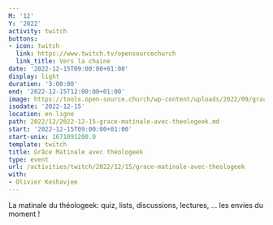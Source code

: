 ```yaml
---
M: '12'
Y: '2022'
activity: twitch
buttons:
- icon: twitch
  link: https://www.twitch.tv/opensourcechurch
  link_title: Vers la chaine
date: '2022-12-15T09:00:00+01:00'
display: light
duration: '3:00:00'
end: '2022-12-15T12:00:00+01:00'
image: https://tools.open-source.church/wp-content/uploads/2022/09/grace-matinale.jpg
isodate: '2022-12-15'
location: en ligne
path: 2022/12/2022-12-15-grace-matinale-avec-theologeek.md
start: '2022-12-15T09:00:00+01:00'
start-unix: 1671091200.0
template: twitch
title: Grâce Matinale avec théologeek
type: event
url: /activities/twitch/2022/12/15/grace-matinale-avec-theologeek
with:
- Olivier Keshavjee
---
```

La matinale du théologeek: quiz, lists, discussions, lectures, ... les envies du moment !